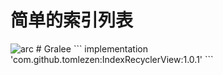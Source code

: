 # 简单的索引列表
<img src="https://github.com/tomlezen/IndexRecyclerView/blob/master/screenshot/ezgif.com-video-to-gif.gif?raw=true" alt="arc" style="max-width:100%;">
# Gralee
```
implementation 'com.github.tomlezen:IndexRecyclerView:1.0.1'
```
